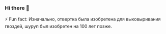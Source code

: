 ### Hi there 👋

<!--
**NikolaiAQA/NikolaiAQA** is a ✨ _special_ ✨ repository because its `README.md` (this file) appears on your GitHub profile.

Here are some ideas to get you started:

- 🔭 I’m currently working on ...
- 🌱 I’m currently learning ...
- 👯 I’m looking to collaborate on ...
- 🤔 I’m looking for help with ...
- 💬 Ask me about ...
- 📫 How to reach me: ...
- 😄 Pronouns: ...
-  ...
-->

⚡ Fun fact: Изначально, отвертка была изобретена для выковыривания гвоздей, шуруп был изобретен на 100 лет позже.
